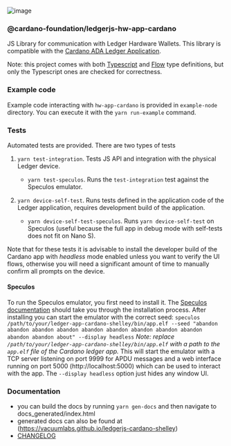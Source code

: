 ![image](https://user-images.githubusercontent.com/837681/53001830-d7c8a600-342b-11e9-9038-e745cc91e543.png)

### @cardano-foundation/ledgerjs-hw-app-cardano

JS Library for communication with Ledger Hardware Wallets.
This library is compatible with the [Cardano ADA Ledger Application](https://github.com/cardano-foundation/ledger-app-cardano).

Note: this project comes with both [Typescript](https://www.typescriptlang.org/) and [Flow](https://flow.org/) type definitions, but only the Typescript ones are checked for correctness.

### Example code

Example code interacting with `hw-app-cardano` is provided in `example-node` directory.
You can execute it with the `yarn run-example` command.

### Tests

Automated tests are provided. There are two types of tests

1. `yarn test-integration`. Tests JS API and integration with the physical Ledger device.
    * `yarn test-speculos`. Runs the `test-integration` test against the Speculos emulator.

2. `yarn device-self-test`. Runs tests defined in the application code of the Ledger application, requires development build of the application.
    * `yarn device-self-test-speculos`. Runs `yarn device-self-test` on Speculos (useful because the full app in debug mode with self-tests does not fit on Nano S).

Note that for these tests it is advisable to install the developer build of the Cardano app with _headless_ mode enabled unless you want to verify the UI flows, otherwise you will need a significant amount of time to manually confirm all prompts on the device.

#### Speculos

To run the Speculos emulator, you first need to install it. The [Speculos documentation](https://speculos.ledger.com/installation/build.html) should take you through the installation process.
After installing you can start the emulator with the correct seed:
``
speculos /path/to/your/ledger-app-cardano-shelley/bin/app.elf --seed "abandon abandon abandon abandon abandon abandon abandon abandon abandon abandon abandon about" --display headless
``
*Note: replace `/path/to/your/ledger-app-cardano-shelley/bin/app.elf` with a path to the `app.elf` file of the Cardano ledger app.*
This will start the emulator with a TCP server listening on port 9999 for APDU messages and a web interface running on port 5000 (http://localhost:5000) which can be used to interact with the app.
The `--display headless` option just hides any window UI.

### Documentation

- you can build the docs by running `yarn gen-docs` and then navigate to docs_generated/index.html
- generated docs can also be found at (https://vacuumlabs.github.io/ledgerjs-cardano-shelley)
- [CHANGELOG](CHANGELOG.md)
